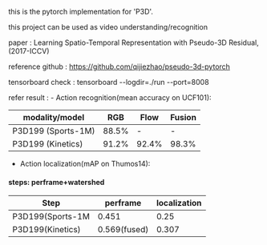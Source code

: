 this is the pytorch implementation for 'P3D'.

this project can be used as video understanding/recognition

paper : Learning Spatio-Temporal Representation with Pseudo-3D Residual,(2017-ICCV)

reference github : https://github.com/qijiezhao/pseudo-3d-pytorch

tensorboard check : tensorboard --logdir=./run --port=8008


refer result : - Action recognition(mean accuracy on UCF101):

modality/model | RGB | Flow | Fusion
---|---|---|---
P3D199 (Sports-1M) | 88.5%| -|-
P3D199 (Kinetics) | 91.2% | 92.4%| 98.3%

- Action localization(mAP on Thumos14):

#### steps: perframe+watershed
Step | perframe | localization
---|---|---
P3D199(Sports-1M | 0.451 | 0.25
P3D199(Kinetics) | 0.569(fused) | 0.307
